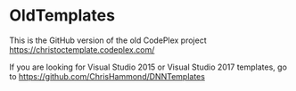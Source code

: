 # OldTemplates
This is the GitHub version of the old CodePlex project https://christoctemplate.codeplex.com/

If you are looking for Visual Studio 2015 or Visual Studio 2017 templates, go to https://github.com/ChrisHammond/DNNTemplates
